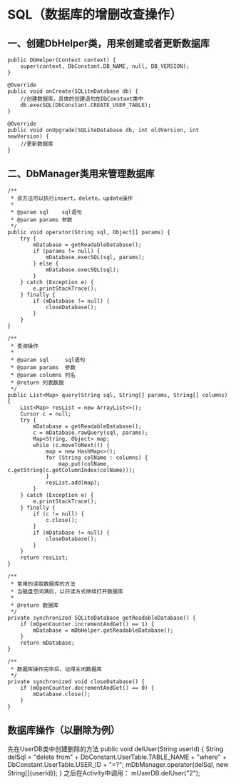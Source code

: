# SQL（数据库的增删改查操作）
## 一、创建DbHelper类，用来创建或者更新数据库
    public DbHelper(Context context) {
        super(context, DbConstant.DB_NAME, null, DB_VERSION);
    }

    @Override
    public void onCreate(SQLiteDatabase db) {
        //创建数据库，具体的创建语句在DbConstant类中
        db.execSQL(DbConstant.CREATE_USER_TABLE);
    }

    @Override
    public void onUpgrade(SQLiteDatabase db, int oldVersion, int newVersion) {
        //更新数据库
    }
    
## 二、DbManager类用来管理数据库
    /**
     * 该方法可以执行insert，delete，update操作
     *
     * @param sql    sql语句
     * @param params 参数
     */
    public void operator(String sql, Object[] params) {
        try {
            mDatabase = getReadableDatabase();
            if (params != null) {
                mDatabase.execSQL(sql, params);
            } else {
                mDatabase.execSQL(sql);
            }
        } catch (Exception e) {
            e.printStackTrace();
        } finally {
            if (mDatabase != null) {
                closeDatabase();
            }
        }
    }

    /**
     * 查询操作
     *
     * @param sql     sql语句
     * @param params  参数
     * @param columns 列名
     * @return 列表数据
     */
    public List<Map> query(String sql, String[] params, String[] columns) {
        List<Map> resList = new ArrayList<>();
        Cursor c = null;
        try {
            mDatabase = getReadableDatabase();
            c = mDatabase.rawQuery(sql, params);
            Map<String, Object> map;
            while (c.moveToNext()) {
                map = new HashMap<>();
                for (String colName : columns) {
                    map.put(colName, c.getString(c.getColumnIndex(colName)));
                }
                resList.add(map);
            }
        } catch (Exception e) {
            e.printStackTrace();
        } finally {
            if (c != null) {
                c.close();
            }
            if (mDatabase != null) {
                closeDatabase();
            }
        }
        return resList;
    }

    /**
     * 常用的读取数据库的方法
     * 当磁盘空间满后，以只读方式继续打开数据库
     *
     * @return 数据库
     */
    private synchronized SQLiteDatabase getReadableDatabase() {
        if (mOpenCounter.incrementAndGet() == 1) {
            mDatabase = mDbHelper.getReadableDatabase();
        }
        return mDatabase;
    }
    
    /**
     * 数据库操作完毕后，记得关闭数据库
     */
    private synchronized void closeDatabase() {
        if (mOpenCounter.decrementAndGet() == 0) {
            mDatabase.close();
        }
    }
    
 ## 数据库操作（以删除为例）
 先在UserDB类中创建删除的方法
    public void delUser(String userId) {
        String delSql = "delete from" + DbConstant.UserTable.TABLE_NAME
                + "where" + DbConstant.UserTable.USER_ID + "=?";
        mDbManager.operator(delSql, new String[]{userId});
    }
 之后在Activity中调用：
    mUserDB.delUser("2");
